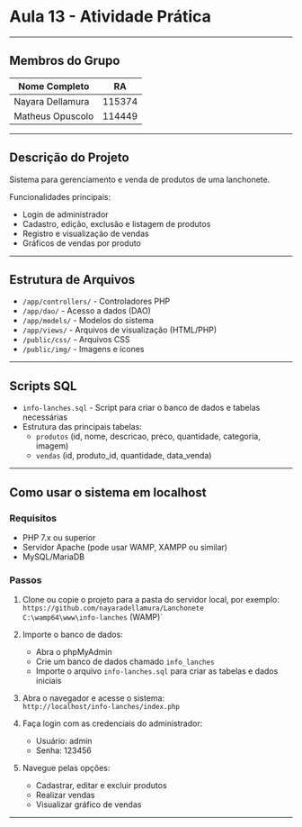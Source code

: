 # Aula 13 - Atividade Prática

---

## Membros do Grupo

| Nome Completo         |    RA      |
|-----------------------|------------|
| Nayara Dellamura      |   115374   |
| Matheus Opuscolo      |   114449   |

---

## Descrição do Projeto

Sistema para gerenciamento e venda de produtos de uma lanchonete.  

Funcionalidades principais:  
- Login de administrador  
- Cadastro, edição, exclusão e listagem de produtos  
- Registro e visualização de vendas  
- Gráficos de vendas por produto  

---

## Estrutura de Arquivos

- `/app/controllers/` - Controladores PHP  
- `/app/dao/` - Acesso a dados (DAO)  
- `/app/models/` - Modelos do sistema  
- `/app/views/` - Arquivos de visualização (HTML/PHP)  
- `/public/css/` - Arquivos CSS  
- `/public/img/` - Imagens e ícones  

---

## Scripts SQL

- `info-lanches.sql` - Script para criar o banco de dados e tabelas necessárias  
- Estrutura das principais tabelas:  
  - `produtos` (id, nome, descricao, preco, quantidade, categoria, imagem)  
  - `vendas` (id, produto_id, quantidade, data_venda)  

---

## Como usar o sistema em localhost

### Requisitos

- PHP 7.x ou superior  
- Servidor Apache (pode usar WAMP, XAMPP ou similar)  
- MySQL/MariaDB  

### Passos

1. Clone ou copie o projeto para a pasta do servidor local, por exemplo:  
   `https://github.com/nayaradellamura/Lanchonete`  
   `C:\wamp64\www\info-lanches` (WAMP)`

2. Importe o banco de dados:  
   - Abra o phpMyAdmin 
   - Crie um banco de dados chamado `info_lanches`
   - Importe o arquivo `info-lanches.sql` para criar as tabelas e dados iniciais  

3. Abra o navegador e acesse o sistema:  
   `http://localhost/info-lanches/index.php`  

4. Faça login com as credenciais do administrador:  
   - Usuário: admin  
   - Senha: 123456  

5. Navegue pelas opções:  
   - Cadastrar, editar e excluir produtos  
   - Realizar vendas  
   - Visualizar gráfico de vendas  

---
